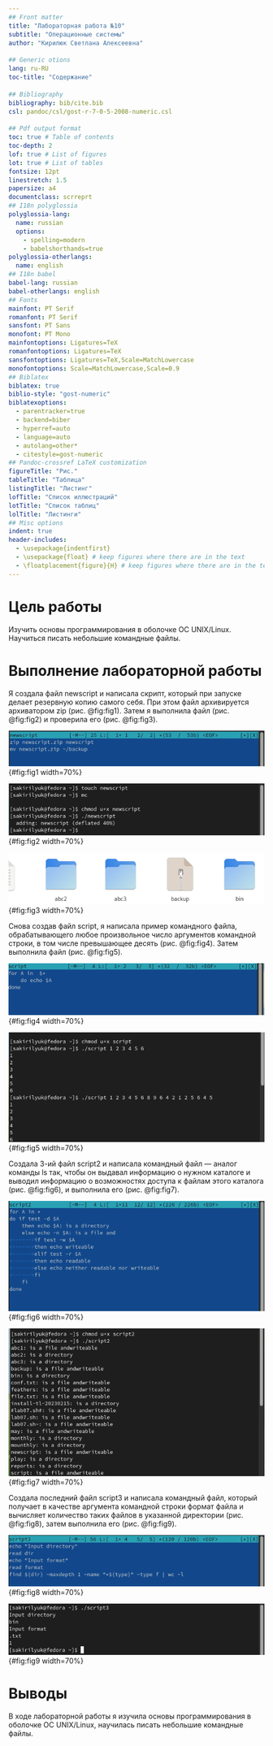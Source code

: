 ```yaml
---
## Front matter
title: "Лабораторная работа №10"
subtitle: "Операционные системы"
author: "Кирилюк Светлана Алексеевна"

## Generic otions
lang: ru-RU
toc-title: "Содержание"

## Bibliography
bibliography: bib/cite.bib
csl: pandoc/csl/gost-r-7-0-5-2008-numeric.csl

## Pdf output format
toc: true # Table of contents
toc-depth: 2
lof: true # List of figures
lot: true # List of tables
fontsize: 12pt
linestretch: 1.5
papersize: a4
documentclass: scrreprt
## I18n polyglossia
polyglossia-lang:
  name: russian
  options:
	- spelling=modern
	- babelshorthands=true
polyglossia-otherlangs:
  name: english
## I18n babel
babel-lang: russian
babel-otherlangs: english
## Fonts
mainfont: PT Serif
romanfont: PT Serif
sansfont: PT Sans
monofont: PT Mono
mainfontoptions: Ligatures=TeX
romanfontoptions: Ligatures=TeX
sansfontoptions: Ligatures=TeX,Scale=MatchLowercase
monofontoptions: Scale=MatchLowercase,Scale=0.9
## Biblatex
biblatex: true
biblio-style: "gost-numeric"
biblatexoptions:
  - parentracker=true
  - backend=biber
  - hyperref=auto
  - language=auto
  - autolang=other*
  - citestyle=gost-numeric
## Pandoc-crossref LaTeX customization
figureTitle: "Рис."
tableTitle: "Таблица"
listingTitle: "Листинг"
lofTitle: "Список иллюстраций"
lotTitle: "Список таблиц"
lolTitle: "Листинги"
## Misc options
indent: true
header-includes:
  - \usepackage{indentfirst}
  - \usepackage{float} # keep figures where there are in the text
  - \floatplacement{figure}{H} # keep figures where there are in the text
---
```


# Цель работы

Изучить основы программирования в оболочке ОС UNIX/Linux. Научиться писать небольшие командные файлы.

# Выполнение лабораторной работы

Я создала файл newscript и написала скрипт, который при запуске делает резервную копию самого себя. При этом файл архивируется архиватором zip (рис. @fig:fig1). Затем я выполнила файл (рис. @fig:fig2) и проверила его (рис. @fig:fig3).

![Написание скрипта](image/fig1.png){#fig:fig1 width=70%}

![Выполнение файла](image/fig2.png){#fig:fig2 width=70%}

![Проверка файла](image/fig3.png){#fig:fig3 width=70%}

Снова создав файл script, я написала пример командного файла, обрабатывающего любое произвольное число аргументов командной строки, в том числе превышающее десять (рис. @fig:fig4). Затем выполнила файл (рис. @fig:fig5).

![Написание команды](image/fig4.png){#fig:fig4 width=70%}

![Выполнение файла](image/fig5.png){#fig:fig5 width=70%}

Создала 3-ий файл script2 и написала командный файл — аналог команды ls так, чтобы он выдавал информацию о нужном каталоге
и выводил информацию о возможностях доступа к файлам этого каталога (рис. @fig:fig6), и выполнила его (рис. @fig:fig7).

![Скрипт](image/fig6.png){#fig:fig6 width=70%}

![Выполнение файла](image/fig7.png){#fig:fig7 width=70%}

Создала последний файл script3 и написала командный файл, который получает в качестве аргумента командной строки
формат файла и вычисляет количество таких файлов в указанной директории (рис. @fig:fig8), затем выполнила его (рис. @fig:fig9).

![Скрипт](image/fig8.png){#fig:fig8 width=70%}

![Выполнение файла](image/fig9.png){#fig:fig9 width=70%}


# Выводы

В ходе лабораторной работы я изучила основы программирования в оболочке ОС UNIX/Linux, научилась писать небольшие командные файлы.
